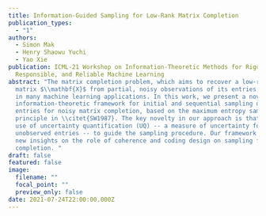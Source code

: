 ```yaml
---
title: Information-Guided Sampling for Low-Rank Matrix Completion
publication_types:
  - "1"
authors:
  - Simon Mak
  - Henry Shaowu Yuchi
  - Yao Xie
publication: ICML-21 Workshop on Information-Theoretic Methods for Rigorous,
  Responsible, and Reliable Machine Learning
abstract: "The matrix completion problem, which aims to recover a low-rank
  matrix $\\mathbf{X}$ from partial, noisy observations of its entries, arises
  in many machine learning applications. In this work, we present a novel
  information-theoretic framework for initial and sequential sampling of matrix
  entries for noisy matrix completion, based on the maximum entropy sampling
  principle in \\citet{SW1987}. The key novelty in our approach is that it makes
  use of uncertainty quantification (UQ) -- a measure of uncertainty for
  unobserved entries -- to guide the sampling procedure. Our framework reveals
  new insights on the role of coherence and coding design on sampling for matrix
  completion. "
draft: false
featured: false
image:
  filename: ""
  focal_point: ""
  preview_only: false
date: 2021-07-24T22:00:00.000Z
---
```

